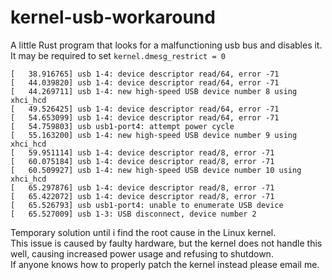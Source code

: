 # kernel-usb-workaround
A little Rust program that looks for a malfunctioning usb bus and disables it.  
It may be required to set `kernel.dmesg_restrict = 0`
```
[   38.916765] usb 1-4: device descriptor read/64, error -71
[   44.039820] usb 1-4: device descriptor read/64, error -71
[   44.269711] usb 1-4: new high-speed USB device number 8 using xhci_hcd
[   49.526425] usb 1-4: device descriptor read/64, error -71
[   54.653099] usb 1-4: device descriptor read/64, error -71
[   54.759803] usb usb1-port4: attempt power cycle
[   55.163200] usb 1-4: new high-speed USB device number 9 using xhci_hcd
[   59.951114] usb 1-4: device descriptor read/8, error -71
[   60.075184] usb 1-4: device descriptor read/8, error -71
[   60.509927] usb 1-4: new high-speed USB device number 10 using xhci_hcd
[   65.297876] usb 1-4: device descriptor read/8, error -71
[   65.422072] usb 1-4: device descriptor read/8, error -71
[   65.526793] usb usb1-port4: unable to enumerate USB device
[   65.527009] usb 1-3: USB disconnect, device number 2
```
Temporary solution until i find the root cause in the Linux kernel.  
This issue is caused by faulty hardware, but the kernel does not handle this well, causing increased power usage and refusing to shutdown.  
If anyone knows how to properly patch the kernel instead please email me.  
